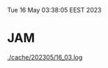 Tue 16 May 03:38:05 EEST 2023
# JAM
<a href='./cache/202305/16_03.log'>./cache/202305/16_03.log</a>
